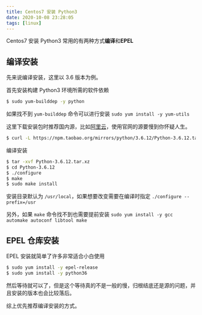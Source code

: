 ```yaml
---
title: Centos7 安装 Python3
date: 2020-10-08 23:28:05
tags: [linux]
---
```


Centos7 安装 Python3 常用的有两种方式**编译**和**EPEL**

<!-- more -->
<!-- toc -->

## 编译安装

先来说编译安装，这里以 3.6 版本为例。

首先安装构建 Python3 环境所需的软件依赖

```bash
$ sudo yum-builddep -y python
```

如果找不到 `yum-builddep` 命令可以进行安装 `sudo yum install -y yum-utils`

这里下载安装包时推荐国内源，比如[阿里云](https://npm.taobao.org/mirrors/python/)，使用官网的源要慢到你怀疑人生。

```bash
$ curl -L https://npm.taobao.org/mirrors/python/3.6.12/Python-3.6.12.tar.xz -o Python-3.6.12.tar.xz
```

编译安装

```bash
$ tar -xvf Python-3.6.12.tar.xz
$ cd Python-3.6.12
$ ./configure
$ make
$ sudo make install
```

安装目录默认为 `/usr/local`，如果想要改变需要在编译时指定 `./configure --prefix=/usr`

另外，如果 `make` 命令找不到也需要提前安装 `sudo yum install -y gcc automake autoconf libtool make`

## EPEL 仓库安装

EPEL 安装就简单了许多非常适合小白使用

```bash
$ sudo yum install -y epel-release
$ sudo yum install -y python36
```

然后等待就可以了，但是这个等待真的不是一般的慢，归根结底还是源的问题，并且安装的版本也会比较落后。

综上优先推荐编译安装的方式。

